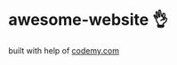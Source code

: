 # awesome-website :ok_hand:                                                                             
built with help of <a href="http://johnelder.com/">codemy.com</a>
